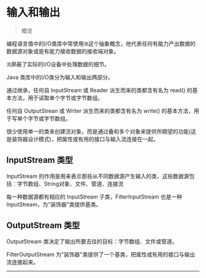 #   输入和输出

>   概览

编程语言值中的I/O类库中常使用`流`这个抽象概念，他代表任何有能力产出数据的数据源对象或是有能力接收数据的接收端对象。

`流`屏蔽了实际的I/O设备中处理数据的细节。

Java 类库中的I/O类分为输入和输出两部分。

通过继承，任何自 InputStream 或 Reader 派生而来的类都含有名为 read() 的基本方法，用于读取单个字节或字节数组。

任何自 OutputStrean 或 Writer 派生而来的类都含有名为 write() 的基本方法，用于写单个字节或字节数组。

很少使用单一的类来创建流对象，而是通过叠和多个对象来提供所期望的功能(这是装饰器设计模式)，把属性或有用的接口与输入流连接在一起。

##  InputStream 类型

InputStream 的作用是用来表示那些从不同数据源产生输入的类，这些数据源包括：字节数组、String对象、文件、管道、连接流

每一种数据源都有相应的 InputStream 子类，FilterInputStream 也是一种InputStream，为"装饰器"类提供基类。

##  OutputStream 类型

OutputStream 类决定了输出所要去往的目标：字节数组、文件或管道。

FilterOutputStream 为"装饰器"类提供了一个基类，把属性或有用的接口与输出流连接起来。

----